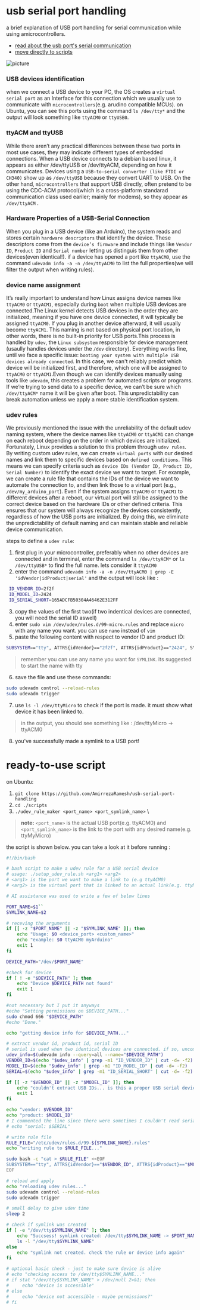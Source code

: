 # usb serial port handling

a brief explanation of USB port handling for serial communication while using amicrocontrollers. 

- [read about the usb port's serial communication](#usb-devices-identification)
- [move directly to scripts](#ready-to-use-script)

![picture](image.png)

### USB devices identification 
when we connect a USB device to your PC, the OS creates a `virtual serial port` as an Interface for this connection which we usually use to communicate with `microcontrollers`(e.g. arudino compatible MCUs).
on Ubuntu, you can see this ports using the command ``` ls /dev/tty* ``` and the output will look something like `ttyACM0` or `ttyUSB0`. 

### ttyACM and ttyUSB
While there aren’t any practical differences between these two ports in most use cases, they may indicate different types of embedded connections. When a USB device connects to a debian based linux, it appears as either /dev/ttyUSB or /dev/ttyACM, depending on how it communicates. Devices using a `USB-to-serial converter (like FTDI or CH340)` show up as `/dev/ttyUSB` because they convert UART to USB. On the other hand, `microcontrollers` that support USB directly, often pretend to be using the CDC-ACM protocol(which is a cross-platform standarad communication class used eariler; mainly for modems), so they appear as `/dev/ttyACM` .

### Hardware Properties of a USB-Serial Connection
When you plug in a USB device (like an Arduino), the system reads and stores certain `hardware descriptors` that identify the device. These descriptors come from the `device’s firmware` and include things like `Vendor ID`, `Product ID` and `Serial number` letting us distinguis them from other devices(even identical!). if a device has opened a port like `ttyACM0`, use the command ```udevadm info -a -n /dev/ttyACM0``` to list the full properties(we will filter the output when writing rules). 

### device name assignment
It’s really important to understand how Linux assigns device names like `ttyACM0` or `ttyACM1`, especially during `boot` when multiple USB devices are connected.The Linux kernel detects USB devices in the order they are initialized, meaning if you have one device connected, it will typically be assigned `ttyACM0`. If you plug in another device afterward, it will usually become `ttyACM1`. This naming is not based on physical port location, in other words, there is no built-in priority for USB ports.This process is handled by `udev`, the `Linux subsystem` responsible for device management (usaully handles devices under the `/dev` directory). Everything works fine, until we face a specific issue: `booting your system with multiple USB devices already connected`. In this case, we can't reliably predict which device will be initialized first, and therefore, which one will be assigned to `ttyACM0` or `ttyACM1`.Even though we can identify devices manually using tools like `udevadm`, this creates a problem for automated scripts or programs. If we’re trying to send data to a specific device, we can’t be sure which `/dev/ttyACM*` name it will be given after boot. This unpredictability can break automation unless we apply a more stable identification system.

### udev rules
We previously mentioned the issue with the unreliability of the default udev naming system, where the device names like `ttyACM0` or `ttyACM1` can change on each reboot depending on the order in which devices are initialized. Fortunately, Linux provides a solution to this problem through `udev rules`. By writing custom udev rules, we can create `virtual ports` with our desired names and link them to specific devices based on `defined conditions`.
This means we can specify criteria such as `device IDs (Vendor ID, Product ID, Serial Number)` to identify the exact device we want to target. For example, we can create a rule file that contains the IDs of the device we want to automate the connection to, and then link those to a virtual port (e.g., `/dev/my_arduino_port`). Even if the system assigns `ttyACM0` or `ttyACM1` to different devices after a reboot, our virtual port will still be assigned to the correct device based on the hardware IDs or other defined criteria.
This ensures that our system will always recognize the devices consistently, regardless of how the USB ports are initialized. By doing this, we eliminate the unpredictability of default naming and can maintain stable and reliable device communication.

steps to define a `udev rule`:

1. first plug in your microcontroller, preferably when no other devices are connected and in terminal, enter the command ``` ls /dev/ttyACM* ``` or ``` ls /dev/ttyUSB* ``` to find the full name. lets consider it `ttyACM0`
2. enter the command ``` udevadm info -a -n /dev/ttyACM0 | grep -E 'idVendor|idProduct|serial' ``` and the output will look like : 
```bash
 ID_VENDOR_ID=2f2f
 ID_MODEL_ID=2424
 ID_SERIAL_SHORT=165ADCFB50304A46462E312FF
```
3. copy the values of the first two(if two indentical devices are connected, you will need the serial ID aswell)
4. enter ```sudo vim /dev/udev/rules.d/99-micro.rules``` and replace `micro` with any name you want. you can use `nano` instead of `vim`
5. paste the following content with respect to vendor ID and product ID:
 
```bash
SUBSYSTEM=="tty", ATTRS{idVendor}=="2f2f", ATTRS{idProduct}=="2424", SYMLINK+="ttyMicro"
```
> remember you can use any name you want for `SYMLINK`. its suggested to start the name with tty

6. save the file and use these commands: 
```bash
sudo udevadm control --reload-rules
sudo udevadm trigger
```
7. use ``` ls -l /dev/ttyMicro ``` to check if the port is made. it must show what device it has been linked to.
> in the output, you should see something like : /dev/ttyMicro -> ttyACM0

8. you've successfully made a symlink to a USB port!  

# ready-to-use script
on Ubuntu:

1. ``` git clone https://github.com/AmirrezaRamesh/usb-serial-port-handling ```
2. ``` cd ./scripts ```
3. ```./udev_rule_maker <port_name> <port_symlink_name>``` \
> **note:** `<port_name>` is the actual USB port(e.g. ttyACM0) and `<port_symlink_name>` is the link to the port with any desired name(e.g. ttyMyMicro)

the script is shown below. you can take a look at it before running : 

```bash
#!/bin/bash

# bash script to make a udev rule for a USB serial device
# usage: ./setup_udev_rule.sh <arg1> <arg2>
# <arg1> is the port we want to make a link to (e.g ttyACM0)
# <arg2> is the virtual port that is linked to an actual link(e.g. ttyMyMicro)

# AI assistance was used to write a few of below lines

PORT_NAME=$1``
SYMLINK_NAME=$2

# receving the arguments
if [[ -z "$PORT_NAME" || -z "$SYMLINK_NAME" ]]; then
    echo "Usage: $0 <device_port> <custom_name>"
    echo "example: $0 ttyACM0 myArduino"
    exit 1
fi

DEVICE_PATH="/dev/$PORT_NAME"

#check for device
if [ ! -e "$DEVICE_PATH" ]; then
    echo "Device $DEVICE_PATH not found"
    exit 1
fi

#not necessary but I put it anyways
#echo "Setting permissions on $DEVICE_PATH..."
sudo chmod 666 "$DEVICE_PATH"
#echo "Done."

echo "getting device info for $DEVICE_PATH..."

# extract vendor id, product id, serial ID
# serial is used when two identical devices are connected. if so, uncomment line 50 and modify line 57
udev_info=$(udevadm info --query=all --name="$DEVICE_PATH")
VENDOR_ID=$(echo "$udev_info" | grep -m1 "ID_VENDOR_ID" | cut -d= -f2)
MODEL_ID=$(echo "$udev_info" | grep -m1 "ID_MODEL_ID" | cut -d= -f2)
SERIAL=$(echo "$udev_info" | grep -m1 "ID_SERIAL_SHORT" | cut -d= -f2)

if [[ -z "$VENDOR_ID" || -z "$MODEL_ID" ]]; then
    echo "couldn't extract USB IDs... is this a proper USB serial device?"
    exit 1
fi

echo "vendor: $VENDOR_ID"
echo "product: $MODEL_ID"
# I commented the line since there were sometimes I couldn't read serial number for some reason
# echo "serial: $SERIAL" 

# write rule file
RULE_FILE="/etc/udev/rules.d/99-${SYMLINK_NAME}.rules"
echo "writing rule to $RULE_FILE..."

sudo bash -c "cat > $RULE_FILE" <<EOF
SUBSYSTEM=="tty", ATTRS{idVendor}=="$VENDOR_ID", ATTRS{idProduct}=="$MODEL_ID", SYMLINK+="tty$SYMLINK_NAME"
EOF

# reload and apply
echo "reloading udev rules..."
sudo udevadm control --reload-rules
sudo udevadm trigger

# small delay to give udev time
sleep 2

# check if symlink was created
if [ -e "/dev/tty$SYMLINK_NAME" ]; then
    echo "Succsess! symlink created: /dev/tty$SYMLINK_NAME -> $PORT_NAME"
    ls -l "/dev/tty$SYMLINK_NAME"
else
    echo "symlink not created. check the rule or device info again"
fi

# optional basic check - just to make sure device is alive
# echo "checking access to /dev/tty$SYMLINK_NAME..."
# if stat "/dev/tty$SYMLINK_NAME" > /dev/null 2>&1; then
#     echo "device is accessible"
# else
#     echo "device not accessible - maybe permissions?"
# fi

```
